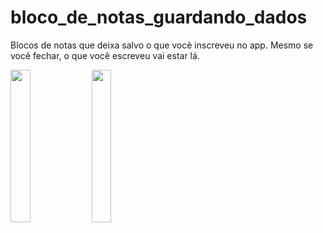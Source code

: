 # bloco_de_notas_guardando_dados

Blocos de notas que deixa salvo o que vocè inscreveu no app. Mesmo se você fechar, o que você escreveu vai estar lá.

<img src="https://user-images.githubusercontent.com/72177982/212313901-0cbb1aa3-6284-4d21-93d4-5d52f45c0f68.png" width="25%"> <img src="https://user-images.githubusercontent.com/72177982/212313905-5528f373-b3fa-48d2-99f3-261f8e9de273.png" width="25%">
